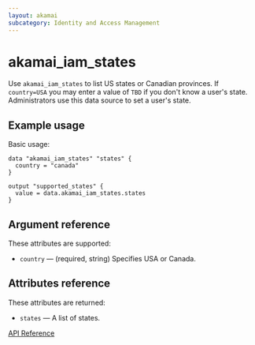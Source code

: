 ```yaml
---
layout: akamai
subcategory: Identity and Access Management
---
```


# akamai_iam_states

Use `akamai_iam_states` to list US states or Canadian provinces. If `country=USA` you may enter a value of `TBD` if you don't know a user's state. Administrators use this data source to set a user's state.

## Example usage

Basic usage:

```hcl
data "akamai_iam_states" "states" {
  country = "canada"
}

output "supported_states" {
  value = data.akamai_iam_states.states
}
```

## Argument reference

These attributes are supported:

* `country` — (required, string) Specifies USA or Canada.

## Attributes reference

These attributes are returned:

* `states` — A list of states.

[API Reference](https://techdocs.akamai.com/iam-api/reference/get-common-states)
